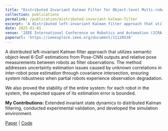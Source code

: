 ```yaml
---
title: "Distributed Invariant Kalman Filter for Object-level Multi-robot Pose SLAM"
collection: publications
permalink: /publication/distributed-invariant-kalman-filter
excerpt: 'A distributed left-invariant Kalman filter approach that utilizes semantic object-level 6-DoF estimations from Pose-CNN outputs and relative pose measurements between robots as filter observations. The method addresses uncertainty estimation issues caused by unknown correlations in inter-robot pose estimation through covariance intersection, ensuring system robustness when partial robots experience observation degradation.'
date: 2025-01-01
venue: 'IEEE International Conference on Robotics and Automation (ICRA 2025)'
paperurl: 'https://ieeexplore.ieee.org/document/11128538'
---
```


A distributed left-invariant Kalman filter approach that utilizes semantic object-level 6-DoF estimations from Pose-CNN outputs and relative pose measurements between robots as filter observations. The method addresses uncertainty estimation issues caused by unknown correlations in inter-robot pose estimation through covariance intersection, ensuring system robustness when partial robots experience observation degradation.

We also proved the stability of the entire system: for each robot in the system, the expected square of its estimation error is bounded.

**My Contributions:** Extended invariant state dynamics to distributed Kalman filtering, conducted experimental validation, and developed the simulation environment.

[Paper](https://ieeexplore.ieee.org/document/11128538) | [Code](https://github.com/LIAS-CUHKSZ/Distributed-object-based-SLAM)